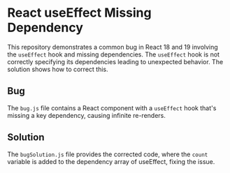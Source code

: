 # React useEffect Missing Dependency
This repository demonstrates a common bug in React 18 and 19 involving the `useEffect` hook and missing dependencies.  The `useEffect` hook is not correctly specifying its dependencies leading to unexpected behavior.  The solution shows how to correct this. 

## Bug
The `bug.js` file contains a React component with a `useEffect` hook that's missing a key dependency, causing infinite re-renders.

## Solution
The `bugSolution.js` file provides the corrected code, where the `count` variable is added to the dependency array of useEffect, fixing the issue.